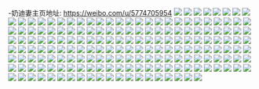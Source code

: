 -奶迪妻主页地址: https://weibo.com/u/5774705954 
![](https://wx4.sinaimg.cn/mw2000/006iO4OCly1h8s12zvnolj325e25eu0y.jpg) 
![](https://wx4.sinaimg.cn/mw2000/006iO4OCly1h8s133g9eoj32c02c0x6q.jpg) 
![](https://wx4.sinaimg.cn/mw2000/006iO4OCly1h8pwfa33nyj30wr09nwgq.jpg) 
![](https://wx4.sinaimg.cn/mw2000/006iO4OCly1h8pwf9ucl9j30wr09u76n.jpg) 
![](https://wx4.sinaimg.cn/mw2000/006iO4OCly1h8pwfa973oj30wr0aa76p.jpg) 
![](https://wx4.sinaimg.cn/mw2000/006iO4OCly1h8pwfaka2lj30wr0a9jtu.jpg) 
![](https://wx4.sinaimg.cn/mw2000/006iO4OCly1h8pwfatfd1j30wr08wdhy.jpg) 
![](https://wx4.sinaimg.cn/mw2000/006iO4OCly1h8pwfb01nej30wr08udi1.jpg) 
![](https://wx4.sinaimg.cn/mw2000/006iO4OCly1h8pwg0ielaj30wr0a4dia.jpg) 
![](https://wx4.sinaimg.cn/mw2000/006iO4OCly1h8pwhsgfw3j30wr09bgns.jpg) 
![](https://wx4.sinaimg.cn/mw2000/006iO4OCly1h8pwhsu1nqj30wr08vmze.jpg) 
![](https://wx4.sinaimg.cn/mw2000/006iO4OCly1h8opgp5wgyj32c02c0hdu.jpg) 
![](https://wx4.sinaimg.cn/mw2000/006iO4OCly1h8opgakbmnj32c02c01kz.jpg) 
![](https://wx4.sinaimg.cn/mw2000/006iO4OCly1h8opgd73ztj32c02c0x6p.jpg) 
![](https://wx4.sinaimg.cn/mw2000/006iO4OCly1h8opge8n3uj325o25o1kx.jpg) 
![](https://wx4.sinaimg.cn/mw2000/006iO4OCly1h8opgkn1k2j32c02c04qq.jpg) 
![](https://wx4.sinaimg.cn/mw2000/006iO4OCly1h8opgh1obfj32c02c0u0y.jpg) 
![](https://wx4.sinaimg.cn/mw2000/006iO4OCly1h8opgisnbxj32c02c0e82.jpg) 
![](https://wx4.sinaimg.cn/mw2000/006iO4OCly1h8nt5ver3tj30wr1z0qv5.jpg) 
![](https://wx4.sinaimg.cn/mw2000/006iO4OCly1h8nhlj3lwuj30wr1z0e81.jpg) 
![](https://wx4.sinaimg.cn/mw2000/006iO4OCly1h8nhll67v2j30wr1z07wh.jpg) 
![](https://wx4.sinaimg.cn/mw2000/006iO4OCly1h8mdtbwjwyj31ho1zkqmq.jpg) 
![](https://wx4.sinaimg.cn/mw2000/006iO4OCly1h8mdtx0f76j30tz13zn80.jpg) 
![](https://wx4.sinaimg.cn/mw2000/006iO4OCly1h8lo6eww4ej30u00miwlc.jpg) 
![](https://wx4.sinaimg.cn/mw2000/006iO4OCly1h8k9krsookj31ho1zk4qp.jpg) 
![](https://wx4.sinaimg.cn/mw2000/006iO4OCly1h8k9kt3iouj31f61w8qv5.jpg) 
![](https://wx4.sinaimg.cn/mw2000/006iO4OCly1h8k9kqqne1j31bp1zkb29.jpg) 
![](https://wx4.sinaimg.cn/mw2000/006iO4OCly1h8k9kupnekj31ho1zkx6p.jpg) 
![](https://wx4.sinaimg.cn/mw2000/006iO4OCly1h8k9kz6flpj31ho1zk7wi.jpg) 
![](https://wx4.sinaimg.cn/mw2000/006iO4OCly1h8k9kwsksij31ho1zknpd.jpg) 
![](https://wx4.sinaimg.cn/mw2000/006iO4OCly1h8i2vt6kjij33402c0x6r.jpg) 
![](https://wx4.sinaimg.cn/mw2000/006iO4OCly1h8i2w05ipej30wr1rc17s.jpg) 
![](https://wx4.sinaimg.cn/mw2000/006iO4OCly1h8gv1o5trtj31ho1zkqv5.jpg) 
![](https://wx4.sinaimg.cn/mw2000/006iO4OCly1h8gv0w6eivj32c0340e82.jpg) 
![](https://wx4.sinaimg.cn/mw2000/006iO4OCly1h8gv0un843j32c03407wj.jpg) 
![](https://wx4.sinaimg.cn/mw2000/006iO4OCly1h8guwibgxmj32c02c0hdu.jpg) 
![](https://wx4.sinaimg.cn/mw2000/006iO4OCly1h8guwgqc4kj32c02c07wj.jpg) 
![](https://wx4.sinaimg.cn/mw2000/006iO4OCly1h8guwk1pqfj32ai2ai1kz.jpg) 
![](https://wx4.sinaimg.cn/mw2000/006iO4OCly1h8e8x8r8d1j333n2bq1l1.jpg) 
![](https://wx4.sinaimg.cn/mw2000/006iO4OCly1h8e8xgt0zpj32c0340x1x.jpg) 
![](https://wx4.sinaimg.cn/mw2000/006iO4OCly1h8e8xg5fh4j32c02c0qv6.jpg) 
![](https://wx4.sinaimg.cn/mw2000/006iO4OCly1h8e8xejv08j32c02c0qv6.jpg) 
![](https://wx4.sinaimg.cn/mw2000/006iO4OCly1h8e8xcbegpj32c02c0u0x.jpg) 
![](https://wx4.sinaimg.cn/mw2000/006iO4OCly1h8dh9xo6kdj31fy1xakjl.jpg) 
![](https://wx4.sinaimg.cn/mw2000/006iO4OCly1h8dh9z2k48j31ho1zkhdt.jpg) 
![](https://wx4.sinaimg.cn/mw2000/006iO4OCly1h8dha2nqd8j32c0340qv7.jpg) 
![](https://wx4.sinaimg.cn/mw2000/006iO4OCly1h8dha7wvewj31ho1zke81.jpg) 
![](https://wx4.sinaimg.cn/mw2000/006iO4OCly1h8dha9xserj31ho1zkqv5.jpg) 
![](https://wx4.sinaimg.cn/mw2000/006iO4OCly1h8dhacdr3rj32c0340x6q.jpg) 
![](https://wx4.sinaimg.cn/mw2000/006iO4OCly1h89rnqfl0ij31ho1zkkjm.jpg) 
![](https://wx4.sinaimg.cn/mw2000/006iO4OCly1h89rntbzczj31ho1zkkjm.jpg) 
![](https://wx4.sinaimg.cn/mw2000/006iO4OCly1h89rnnwybpj31ho1zkx6q.jpg) 
![](https://wx4.sinaimg.cn/mw2000/006iO4OCgy1h83cqx59rej31ho1zknpd.jpg) 
![](https://wx4.sinaimg.cn/mw2000/006iO4OCgy1h83cqvuw23j31ho1zke81.jpg) 
![](https://wx4.sinaimg.cn/mw2000/006iO4OCgy1h83cqyfmk7j31ho1zknpd.jpg) 
![](https://wx4.sinaimg.cn/mw2000/006iO4OCgy1h838bdsgv0j30wr1z0x6p.jpg) 
![](https://wx4.sinaimg.cn/mw2000/006iO4OCgy1h80e3735klj31fq1wz7wh.jpg) 
![](https://wx4.sinaimg.cn/mw2000/006iO4OCgy1h80e39tssyj30nq0dcqck.jpg) 
![](https://wx4.sinaimg.cn/mw2000/006iO4OCgy1h7xs8a3rjkj31e51zkhdt.jpg) 
![](https://wx4.sinaimg.cn/mw2000/006iO4OCgy1h7wwsz2flhj30wr1z0b29.jpg) 
![](https://wx4.sinaimg.cn/mw2000/006iO4OCgy1h7wwt4qmsgj30wr1z0e81.jpg) 
![](https://wx4.sinaimg.cn/mw2000/006iO4OCgy1h7wry0bhzsj32c0340u0x.jpg) 
![](https://wx4.sinaimg.cn/mw2000/006iO4OCgy1h7vlau0jptj31zk1ho1ky.jpg) 
![](https://wx4.sinaimg.cn/mw2000/006iO4OCgy1h7vlb2zhn5j32c0340b2a.jpg) 
![](https://wx4.sinaimg.cn/mw2000/006iO4OCgy1h7vlcgi9o1j32c02c0b2b.jpg) 
![](https://wx4.sinaimg.cn/mw2000/006iO4OCgy1h7vlcdanoyj32c02c0npd.jpg) 
![](https://wx4.sinaimg.cn/mw2000/006iO4OCgy1h7rnkf3x1qj32c03407wj.jpg) 
![](https://wx4.sinaimg.cn/mw2000/006iO4OCgy1h7rnkh4z3vj31zk1hox6p.jpg) 
![](https://wx4.sinaimg.cn/mw2000/006iO4OCgy1h7meb3cl06j33402c04qt.jpg) 
![](https://wx4.sinaimg.cn/mw2000/006iO4OCgy1h7meb5xbvxj32602w0e83.jpg) 
![](https://wx4.sinaimg.cn/mw2000/006iO4OCgy1h7kaedci4oj32dc35shdv.jpg) 
![](https://wx4.sinaimg.cn/mw2000/006iO4OCgy1h7kaef9gwlj32db35sb2a.jpg) 
![](https://wx4.sinaimg.cn/mw2000/006iO4OCgy1h7kaehe4vjj32dc35shdv.jpg) 
![](https://wx4.sinaimg.cn/mw2000/006iO4OCgy1h7ip5neps5j32dc35s1ky.jpg) 
![](https://wx4.sinaimg.cn/mw2000/006iO4OCgy1h7ip5pfcb7j32dc35sb2a.jpg) 
![](https://wx4.sinaimg.cn/mw2000/006iO4OCgy1h7ip5r153nj32dc35s1ky.jpg) 
![](https://wx4.sinaimg.cn/mw2000/006iO4OCgy1h7hjypvlfej32c0340u0y.jpg) 
![](https://wx4.sinaimg.cn/mw2000/006iO4OCgy1h7fex8td9ij326q2wy4qq.jpg) 
![](https://wx4.sinaimg.cn/mw2000/006iO4OCgy1h7feuz7ncoj32c0340dnd.jpg) 
![](https://wx4.sinaimg.cn/mw2000/006iO4OCgy1h7cdqz0zejj33402c0x6q.jpg) 
![](https://wx4.sinaimg.cn/mw2000/006iO4OCgy1h7cdr63tzpj33402c04qt.jpg) 
![](https://wx4.sinaimg.cn/mw2000/006iO4OCgy1h7cdrhsk48j32c02c0hdt.jpg) 
![](https://wx4.sinaimg.cn/mw2000/006iO4OCgy1h7cdrmm1a5j32c02c07wh.jpg) 
![](https://wx4.sinaimg.cn/mw2000/006iO4OCgy1h7cdrrao3vj32c02c0x6q.jpg) 
![](https://wx4.sinaimg.cn/mw2000/006iO4OCgy1h7cdrvfpllj32c02c0hdu.jpg) 
![](https://wx4.sinaimg.cn/mw2000/006iO4OCgy1h7cds3nblxj32c02c0qv6.jpg) 
![](https://wx4.sinaimg.cn/mw2000/006iO4OCgy1h7cdsbzyebj32c0340n9g.jpg) 
![](https://wx4.sinaimg.cn/mw2000/006iO4OCgy1h7cdsh16oij324c24caqg.jpg) 
![](https://wx4.sinaimg.cn/mw2000/006iO4OCgy1h7cdsmn8w0j32c0340wqa.jpg) 
![](https://wx4.sinaimg.cn/mw2000/006iO4OCgy1h7cdsrjxpcj32c0340al8.jpg) 
![](https://wx4.sinaimg.cn/mw2000/006iO4OCgy1h7cdsvc5r5j32by2byb2a.jpg) 
![](https://wx4.sinaimg.cn/mw2000/006iO4OCgy1h7axiem3w2j31ho1zkx6p.jpg) 
![](https://wx4.sinaimg.cn/mw2000/006iO4OCgy1h7axibehy9j31ir1zkqv5.jpg) 
![](https://wx4.sinaimg.cn/mw2000/006iO4OCgy1h7axig6m9gj31f21w31kx.jpg) 
![](https://wx4.sinaimg.cn/mw2000/006iO4OCgy1h78kbl97yvj31a61x94jq.jpg) 
![](https://wx4.sinaimg.cn/mw2000/006iO4OCgy1h78kbv2bgzj33402c01l0.jpg) 
![](https://wx4.sinaimg.cn/mw2000/006iO4OCgy1h78kbef47dj31ho1zknpd.jpg) 
![](https://wx4.sinaimg.cn/mw2000/006iO4OCgy1h78kbkbr50j31ho1zkniy.jpg) 
![](https://wx4.sinaimg.cn/mw2000/006iO4OCgy1h78kbo7eucj31ho1zkx6p.jpg) 
![](https://wx4.sinaimg.cn/mw2000/006iO4OCgy1h78kbmqp9mj31ho1zk1ky.jpg) 
![](https://wx4.sinaimg.cn/mw2000/006iO4OCgy1h75tnwaokjj30wr1z0npd.jpg) 
![](https://wx4.sinaimg.cn/mw2000/006iO4OCgy1h70mnu6qa3j31ho1zke81.jpg) 
![](https://wx4.sinaimg.cn/mw2000/006iO4OCgy1h70mo4nzrsj31ho1zke82.jpg) 
![](https://wx4.sinaimg.cn/mw2000/006iO4OCgy1h70mo6aau7j31ho1zk49d.jpg) 
![](https://wx4.sinaimg.cn/mw2000/006iO4OCgy1h70mo7gqh1j31ho1zktbs.jpg) 
![](https://wx4.sinaimg.cn/mw2000/006iO4OCgy1h70mo8iwpdj31bp1zkwhu.jpg) 
![](https://wx4.sinaimg.cn/mw2000/006iO4OCgy1h6p84y2mzkj31ho1zkjzf.jpg) 
![](https://wx4.sinaimg.cn/mw2000/006iO4OCgy1h6p855qiyhj32c03407wj.jpg) 
![](https://wx4.sinaimg.cn/mw2000/006iO4OCgy1h6p857oum5j31ho1zkhdt.jpg) 
![](https://wx4.sinaimg.cn/mw2000/006iO4OCgy1h6p859d8fuj32c03404qr.jpg) 
![](https://wx4.sinaimg.cn/mw2000/006iO4OCgy1h6p85bozw7j32c0340kjm.jpg) 
![](https://wx4.sinaimg.cn/mw2000/006iO4OCgy1h6p85gsuz4j31ho1zkhdt.jpg) 
![](https://wx4.sinaimg.cn/mw2000/006iO4OCgy1h6p85l4zbtj32c03407wi.jpg) 
![](https://wx4.sinaimg.cn/mw2000/006iO4OCgy1h6p85pt97oj31ho1zk77k.jpg) 
![](https://wx4.sinaimg.cn/mw2000/006iO4OCgy1h6p85rt820j31o0280tj2.jpg) 
![](https://wx4.sinaimg.cn/mw2000/006iO4OCgy1h6lnewfkroj32c0341dvn.jpg) 
![](https://wx4.sinaimg.cn/mw2000/006iO4OCgy1h6lneynyfgj32c02c0qd8.jpg) 
![](https://wx4.sinaimg.cn/mw2000/006iO4OCgy1h6j4dz6ou1j311z1engzr.jpg) 
![](https://wx4.sinaimg.cn/mw2000/006iO4OCgy1h6j4e2ix0pj31f61w8hdt.jpg) 
![](https://wx4.sinaimg.cn/mw2000/006iO4OCgy1h6j4e4gjl2j31f31w5tf5.jpg) 
![](https://wx4.sinaimg.cn/mw2000/006iO4OCgy1h6j4e69pqrj31hn1zknpd.jpg) 
![](https://wx4.sinaimg.cn/mw2000/006iO4OCgy1h6j4e7knttj31ho1zk4qp.jpg) 
![](https://wx4.sinaimg.cn/mw2000/006iO4OCgy1h6j4e8fv0qj314c1htnm0.jpg) 
![](https://wx4.sinaimg.cn/mw2000/006iO4OCgy1h6j4e9y045j31ho1zknpd.jpg) 
![](https://wx4.sinaimg.cn/mw2000/006iO4OCgy1h6j4ei7fesj32822yrqv7.jpg) 
![](https://wx4.sinaimg.cn/mw2000/006iO4OCgy1h6j4ekvn2ej31zk1hou0x.jpg) 
![](https://wx4.sinaimg.cn/mw2000/006iO4OCgy1h6edy8a187j32c0340npe.jpg) 
![](https://wx4.sinaimg.cn/mw2000/006iO4OCgy1h6cfjrkuxoj313x1nvb29.jpg) 
![](https://wx4.sinaimg.cn/mw2000/006iO4OCgy1h6cfjqe1yqj31bp1zkjxw.jpg) 
![](https://wx4.sinaimg.cn/mw2000/006iO4OCgy1h6a35u79a3j317y1mln18.jpg) 
![](https://wx4.sinaimg.cn/mw2000/006iO4OCgy1h6a364tvd2j33402c07ry.jpg) 
![](https://wx4.sinaimg.cn/mw2000/006iO4OCgy1h6a36kk5doj31ho1zknpd.jpg) 
![](https://wx4.sinaimg.cn/mw2000/006iO4OCgy1h68uo5nqryj30n00j6q59.jpg) 
![](https://wx4.sinaimg.cn/mw2000/006iO4OCgy1h67mzmgnlpj31o0280b2a.jpg) 
![](https://wx4.sinaimg.cn/mw2000/006iO4OCgy1h67mzpv1awj328o2zkakt.jpg) 
![](https://wx4.sinaimg.cn/mw2000/006iO4OCgy1h67n09i06uj31400u00xk.jpg) 
![](https://wx4.sinaimg.cn/mw2000/006iO4OCgy1h67n0b7we5j324e2tzdx1.jpg) 
![](https://wx4.sinaimg.cn/mw2000/006iO4OCgy1h67n0dykb0j30u00udjsy.jpg) 
![](https://wx4.sinaimg.cn/mw2000/006iO4OCgy1h622fx2ig7j325u2vstjc.jpg) 
![](https://wx4.sinaimg.cn/mw2000/006iO4OCgy1h622fzswzdj32801o0nbk.jpg) 
![](https://wx4.sinaimg.cn/mw2000/006iO4OCgy1h622g4fivbj32c0340e83.jpg) 
![](https://wx4.sinaimg.cn/mw2000/006iO4OCgy1h622gb7pgjj32712xee83.jpg) 
![](https://wx4.sinaimg.cn/mw2000/006iO4OCgy1h622drwcxzj31ho1zk13q.jpg) 
![](https://wx4.sinaimg.cn/mw2000/006iO4OCgy1h622dtj25cj31ho1zknpd.jpg) 
![](https://wx4.sinaimg.cn/mw2000/006iO4OCgy1h622dv10oaj31hn1zkhdt.jpg) 
![](https://wx4.sinaimg.cn/mw2000/006iO4OCgy1h622dvyvbcj31ho1zkb29.jpg) 
![](https://wx4.sinaimg.cn/mw2000/006iO4OCgy1h622dwre2nj31ho1zkb29.jpg) 
![](https://wx4.sinaimg.cn/mw2000/006iO4OCgy1h622dxpm69j31ho1zkb29.jpg) 
![](https://wx4.sinaimg.cn/mw2000/006iO4OCgy1h622dyxghnj31ho1zk7wi.jpg) 
![](https://wx4.sinaimg.cn/mw2000/006iO4OCgy1h622e30idzj31bp1zk7wh.jpg) 
![](https://wx4.sinaimg.cn/mw2000/006iO4OCgy1h622e472v4j31801moq60.jpg) 
![](https://wx4.sinaimg.cn/mw2000/006iO4OCgy1h622e4tfm5j31ho1zkn0d.jpg) 
![](https://wx4.sinaimg.cn/mw2000/006iO4OCgy1h622e5ox82j32801o0guh.jpg) 
![](https://wx4.sinaimg.cn/mw2000/006iO4OCgy1h622e6ayv6j31zk1hon10.jpg) 
![](https://wx4.sinaimg.cn/mw2000/006iO4OCgy1h622eancp3j32801o078v.jpg) 
![](https://wx4.sinaimg.cn/mw2000/006iO4OCgy1h622e1sqvxj30n01ds45z.jpg) 
![](https://wx4.sinaimg.cn/mw2000/006iO4OCgy1h622ebqlrrj30n01dsqk2.jpg) 
![](https://wx4.sinaimg.cn/mw2000/006iO4OCgy1h5w542wyi1j30n01dskak.jpg) 
![](https://wx4.sinaimg.cn/mw2000/006iO4OCgy1h5ra5hrur2j30u01hck62.jpg) 
![](https://wx4.sinaimg.cn/mw2000/006iO4OCgy1h5ra5iqc95j31jk223npd.jpg) 
![](https://wx4.sinaimg.cn/mw2000/006iO4OCgy1h5ra5j97k5j30u01hcduj.jpg) 
![](https://wx4.sinaimg.cn/mw2000/006iO4OCgy1h5ra5jyoj7j31jk1jk1kx.jpg) 
![](https://wx4.sinaimg.cn/mw2000/006iO4OCgy1h5ra5kmwgej31jk15ob1o.jpg) 
![](https://wx4.sinaimg.cn/mw2000/006iO4OCgy1h5ra5l7cszj31jk15oqs9.jpg) 
![](https://wx4.sinaimg.cn/mw2000/006iO4OCgy1h5p1x295efj30n00uoakf.jpg) 
![](https://wx4.sinaimg.cn/mw2000/006iO4OCgy1h5p1x41knxj31sc2dsais.jpg) 
![](https://wx4.sinaimg.cn/mw2000/006iO4OCgy1h5p1x61n9hj31sc2dsx6p.jpg) 
![](https://wx4.sinaimg.cn/mw2000/006iO4OCgy1h5p1x7vnmpj31sc2dsgtn.jpg) 
![](https://wx4.sinaimg.cn/mw2000/006iO4OCgy1h5p1x0jrv9j31sc2dt48k.jpg) 
![](https://wx4.sinaimg.cn/mw2000/006iO4OCgy1h5o7g0dr5qj30n01ds777.jpg) 
![](https://wx4.sinaimg.cn/mw2000/006iO4OCgy1h5o7ibt1tvj30sg0lc79f.jpg) 
![](https://wx4.sinaimg.cn/mw2000/006iO4OCgy1h5o7icg85rj30wi1yc43r.jpg) 
![](https://wx4.sinaimg.cn/mw2000/006iO4OCgy1h5mzbby0ypj31g41xh7wh.jpg) 
![](https://wx4.sinaimg.cn/mw2000/006iO4OCgy1h5ctylco9tj31711skx0f.jpg) 
![](https://wx4.sinaimg.cn/mw2000/006iO4OCgy1h5ctyoox1sj30u00u0gp5.jpg) 
![](https://wx4.sinaimg.cn/mw2000/006iO4OCgy1h57qdmwd15j31sc2dsb2a.jpg) 
![](https://wx4.sinaimg.cn/mw2000/006iO4OCgy1h57qdppelcj31sc2dsx6q.jpg) 
![](https://wx4.sinaimg.cn/mw2000/006iO4OCgy1h54qa56eagj30n01ds1kx.jpg) 
